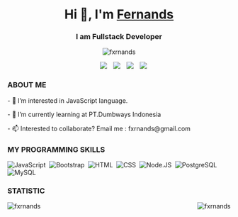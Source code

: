 <h1 align="center">Hi 👋, I'm <a href="https://instagram.com/fxrnxnds/" target="blank">
Fernands</a></h1>
<h3 align="center">I am Fullstack Developer</h3>
<p margin-top:"40px" align="center"> <img src="https://komarev.com/ghpvc/?username=fxrnands" alt="fxrnands" /> </p>
<div align="center"  class="icons-social" style="margin-left: 10px;">
        <a style="margin-left: 10px;"  target="_blank" href="https://www.linkedin.com/in/fxrnands/">
			<img src="https://img.icons8.com/doodle/40/000000/linkedin--v2.png"></a>
        <a style="margin-left: 10px;" target="_blank" href="https://github.com/fxrnands">
		<img src="https://img.icons8.com/doodle/40/000000/github--v1.png"></a>
        <a style="margin-left: 10px;" target="_blank" href="https://instagram.com/fxrnxnds">
			<img src="https://img.icons8.com/doodle/40/000000/instagram-new--v2.png"></a>
		<a style="margin-left: 10px;" target="_blank" href="https://twitter.com/fxrnands">
			<img src="https://img.icons8.com/doodle/1x/twitter-squared--v2.png" ></a>
      </div>

<h3> ABOUT ME </h3>
<p>- 👀 I’m interested in JavaScript language.</p>
<p>- 🌱 I’m currently learning at PT.Dumbways Indonesia</p>
<p>- 📫 Interested to collaborate? Email me : fxrnands@gmail.com</p>

  
<h3>MY PROGRAMMING SKILLS</h3>

![JavaScript](https://img.shields.io/badge/-JavaScript-05122A?style=flat&logo=javascript)&nbsp;
![Bootstrap](https://img.shields.io/badge/-Bootstrap-05122A?style=flat&logo=bootstrap&logoColor=563D7C)&nbsp;
![HTML](https://img.shields.io/badge/-HTML-05122A?style=flat&logo=HTML5)&nbsp;
![CSS](https://img.shields.io/badge/-CSS-05122A?style=flat&logo=CSS3&logoColor=1572B6)&nbsp;
![Node.JS](https://img.shields.io/badge/-Node.js-05122A?style=flat&logo=node.js&logoColor=339933)&nbsp;
![PostgreSQL](https://img.shields.io/badge/-PostgreSQL-05122A?style=flat&logo=postgresql&logoColor=336791)&nbsp;
![MySQL](https://img.shields.io/badge/-MySQL-05122A?style=flat&logo=mysql&logoColor=4479A1)&nbsp;


<h3>STATISTIC</h3>
<img align="left" src="https://github-readme-stats.vercel.app/api/top-langs/?username=fxrnands&layout=default&theme=gotham&hide=html&hide_border=true&card_width=320" alt="fxrnands" /></p>
<img align="right" src="http://github-readme-streak-stats.herokuapp.com?user=fxrnands&theme=gotham&hide_border=true&date_format=M%20j%5B%2C%20Y%5D" alt="fxrnands" />








